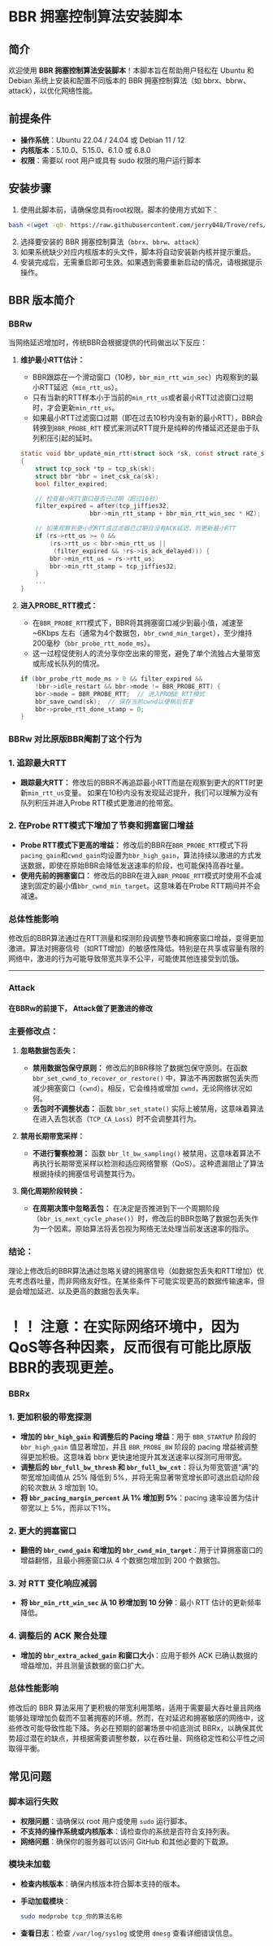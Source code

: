 
# BBR 拥塞控制算法安装脚本

## 简介

欢迎使用 **BBR 拥塞控制算法安装脚本**！本脚本旨在帮助用户轻松在 Ubuntu 和 Debian 系统上安装和配置不同版本的 BBR 拥塞控制算法（如 bbrx、bbrw、attack），以优化网络性能。

## 前提条件

- **操作系统**：Ubuntu 22.04 / 24.04 或 Debian 11 / 12
- **内核版本**：5.10.0、5.15.0、6.1.0 或 6.8.0
- **权限**：需要以 root 用户或具有 sudo 权限的用户运行脚本

## 安装步骤

1. 使用此脚本前，请确保您具有root权限。脚本的使用方式如下：

  ```bash
  bash <(wget -qO- https://raw.githubusercontent.com/jerry048/Trove/refs/heads/main/BBR-Install/BBRInstall.sh)
  ```

2. 选择要安装的 BBR 拥塞控制算法（`bbrx`、`bbrw`、`attack`）
3. 如果系统缺少对应内核版本的头文件，脚本将自动安装新内核并提示重启。
4. 安装完成后，无需重启即可生效。如果遇到需要重新启动的情况，请根据提示操作。

## BBR 版本简介
### BBRw
当网络延迟增加时，传统BBR会根据提供的代码做出以下反应：

1. **维护最小RTT估计：**
   - BBR跟踪在一个滑动窗口（10秒，`bbr_min_rtt_win_sec`）内观察到的最小RTT延迟（`min_rtt_us`）。
   - 只有当新的RTT样本小于当前的`min_rtt_us`或者最小RTT过滤窗口过期时，才会更新`min_rtt_us`。 
   - 如果最小RTT过滤窗口过期（即在过去10秒内没有新的最小RTT），BBR会转换到`BBR_PROBE_RTT` 模式来测试RTT提升是纯粹的传播延迟还是由于队列积压引起的延时。

   ```c
   static void bbr_update_min_rtt(struct sock *sk, const struct rate_sample *rs)
   {
       struct tcp_sock *tp = tcp_sk(sk);
       struct bbr *bbr = inet_csk_ca(sk);
       bool filter_expired;

       // 检查最小RTT窗口是否已过期（超过10秒）
       filter_expired = after(tcp_jiffies32,
                      bbr->min_rtt_stamp + bbr_min_rtt_win_sec * HZ);

       // 如果观察到更小的RTT或过滤器已过期且没有ACK延迟，则更新最小RTT
       if (rs->rtt_us >= 0 &&
           (rs->rtt_us < bbr->min_rtt_us ||
            (filter_expired && !rs->is_ack_delayed))) {
           bbr->min_rtt_us = rs->rtt_us;
           bbr->min_rtt_stamp = tcp_jiffies32;
       }
       ...
   }
   ```

2. **进入PROBE_RTT模式：**
   - 在`BBR_PROBE_RTT`模式下，BBR将其拥塞窗口减少到最小值，减速至~6Kbps 左右（通常为4个数据包，`bbr_cwnd_min_target`），至少维持200毫秒（`bbr_probe_rtt_mode_ms`）。
   - 这一过程促使别人的流分享你空出来的带宽，避免了单个流独占大量带宽或形成长队列的情况。
   ```c
   if (bbr_probe_rtt_mode_ms > 0 && filter_expired &&
       !bbr->idle_restart && bbr->mode != BBR_PROBE_RTT) {
       bbr->mode = BBR_PROBE_RTT;  // 进入PROBE_RTT模式
       bbr_save_cwnd(sk);  // 保存当前cwnd以便稍后恢复
       bbr->probe_rtt_done_stamp = 0;
   }
   ```

### BBRw 对比原版BBR阉割了这个行为

### 1. 追踪最大RTT

- **跟踪最大RTT：** 修改后的BBR不再追踪最小RTT而是在观察到更大的RTT时更新`min_rtt_us`变量。 如果在10秒内没有发现延迟提升，我们可以理解为没有队列积压并进入Probe RTT模式更激进的抢带宽。

### **2. 在Probe RTT模式下增加了节奏和拥塞窗口增益**

- **Probe RTT模式下更高的增益：** 修改后的BBR在`BBR_PROBE_RTT`模式下将`pacing_gain`和`cwnd_gain`均设置为`bbr_high_gain`，算法持续以激进的方式发送数据，即使在原始BBR会降低发送速率的阶段，也可能保持高吞吐量。
- **使用先前的拥塞窗口：** 修改后的BBR在进入`BBR_PROBE_RTT`模式时使用不会减速到固定的最小值`bbr_cwnd_min_target`。这意味着在Probe RTT期间并不会减速。

### **总体性能影响**

修改后的BBR算法通过在RTT测量和探测阶段调整节奏和拥塞窗口增益，变得更加激进。算法对拥塞信号（如RTT增加）的敏感性降低。特别是在共享或容量有限的网络中，激进的行为可能导致带宽共享不公平，可能使其他连接受到饥饿。

---
### Attack
#### 在BBRw的前提下， Attack做了更激进的修改

### 主要修改点：

1. **忽略数据包丢失：**
   - **禁用数据包保守原则：** 修改后的BBR移除了数据包保守原则。在函数 `bbr_set_cwnd_to_recover_or_restore()` 中，算法不再因数据包丢失而减少拥塞窗口（`cwnd`）。相反，它会维持或增加 `cwnd`，无论网络状况如何。
   - **丢包时不调整状态：** 函数 `bbr_set_state()` 实际上被禁用，这意味着算法在进入丢包状态（`TCP_CA_Loss`）时不会调整其行为。

2. **禁用长期带宽采样：**
   - **不进行警察检测：** 函数 `bbr_lt_bw_sampling()` 被禁用，这意味着算法不再执行长期带宽采样以检测和适应网络警察（QoS）。这种遗漏阻止了算法根据持续的拥塞信号调整其行为。

5. **简化周期阶段转换：**
   - **在周期决策中忽略丢包：** 在决定是否推进到下一个周期阶段（`bbr_is_next_cycle_phase()`）时，修改后的BBR忽略了数据包丢失作为一个因素。原始算法将丢包视为网络无法处理当前发送速率的指示。

### 结论：

理论上修改后的BBR算法通过忽略关键的拥塞信号（如数据包丢失和RTT增加）优先考虑吞吐量，而非网络友好性。在某些条件下可能实现更高的数据传输速率，但是会增加延迟、以及更高的数据包丢失率。
# ！！ 注意：在实际网络环境中，因为QoS等各种因素，反而很有可能比原版BBR的表现更差。
### BBRx

### **1. 更加积极的带宽探测**

-   **增加的 `bbr_high_gain` 和调整后的 Pacing 增益**：用于 `BBR_STARTUP` 阶段的 `bbr_high_gain` 值显著增加，并且 `BBR_PROBE_BW` 阶段的 pacing 增益被调整得更加积极。这意味着 bbrx 更快速地提升其发送速率以探测可用带宽。
- **调整后的 `bbr_full_bw_thresh` 和 `bbr_full_bw_cnt`**：将认为带宽管道“满”的带宽增加阈值从 25% 降低到 5%，并将无需显著带宽增长即可退出启动阶段的轮次数从 3 增加到 10。
-   **将 `bbr_pacing_margin_percent` 从 1% 增加到 5%**：pacing 速率设置为估计带宽以上 5%，而非以下1%。

### **2. 更大的拥塞窗口**

-   **翻倍的 `bbr_cwnd_gain` 和增加的 `bbr_cwnd_min_target`**：用于计算拥塞窗口的增益翻倍，且最小拥塞窗口从 4 个数据包增加到 200 个数据包。

### **3. 对 RTT 变化响应减弱**

-   **将 `bbr_min_rtt_win_sec` 从 10 秒增加到 10 分钟**：最小 RTT 估计的更新频率降低。

### **4. 调整后的 ACK 聚合处理**

-   **增加的 `bbr_extra_acked_gain` 和窗口大小**：应用于额外 ACK 已确认数据的增益增加，并且测量该数据的窗口扩大。

### **总体性能影响**

修改后的 BBR 算法采用了更积极的带宽利用策略，适用于需要最大吞吐量且网络能够处理增加负载而不显著拥塞的环境。然而，在对延迟和拥塞敏感的网络中，这些修改可能导致性能下降。务必在预期的部署场景中彻底测试 BBRx，以确保其优势超过潜在的缺点，并根据需要调整参数，以在吞吐量、网络稳定性和公平性之间取得平衡。



## 常见问题

### 脚本运行失败

- **权限问题**：请确保以 root 用户或使用 `sudo` 运行脚本。
- **不支持的操作系统或内核版本**：请检查你的系统是否符合支持列表。
- **网络问题**：确保你的服务器可以访问 GitHub 和其他必要的下载源。

### 模块未加载

- **检查内核版本**：确保内核版本符合脚本支持的版本。
- **手动加载模块**：

  ```bash
  sudo modprobe tcp_你的算法名称
  ```

- **查看日志**：检查 `/var/log/syslog` 或使用 `dmesg` 查看详细错误信息。
